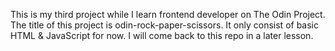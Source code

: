 This is my third project while I learn frontend developer on The Odin Project. The title of this project is odin-rock-paper-scissors. It only consist of basic HTML & JavaScript for now. I will come back to this repo in a later lesson.
